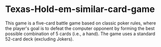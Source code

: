 # Texas-Hold-em-similar-card-game
This game is a five-card battle game based on classic poker rules, where the player's goal is to defeat the computer opponent by forming the best possible combination of 5 cards (i.e., a hand). The game uses a standard 52-card deck (excluding Jokers).
